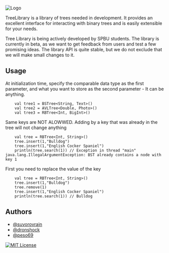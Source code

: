 
![Logo](https://i.ibb.co/XXyYHQC/Screenshot-11.png)


TreeLibrary is a library of trees needed in development. It provides an excellent interface for interacting with binary trees and is easily extensible for your needs.

Tree Library is being actively developed by SPBU students. The library is currently in beta, as we want to get feedback from users and test a few promising ideas. The library API is quite stable, but we do not exclude that we will make small changes to it.

## Usage

At initialization time, specify the comparable data type as the first parameter, and what you want to store as the second parameter - It can be anything.
```
    val tree1 = BSTree<String, Text>()
    val tree2 = AVLTree<Double, Photo>()
    val tree3 = RBTree<Int, BigInt>()
```
Same keys are NOT ALOWWED. Adding by a key that was already in the tree will not change anything
```
    val tree = RBTree<Int, String>()
    tree.insert(1,"Bulldog")
    tree.insert(1,"English Cocker Spaniel")
    println(tree.search(1)) // Exception in thread "main" java.lang.IllegalArgumentException: BST already contains a node with key 1
```
First you need to replace the value of the key
```
    val tree = RBTree<Int, String>()
    tree.insert(1,"Bulldog")
    tree.remove(1)
    tree.insert(1,"English Cocker Spaniel")
    println(tree.search(1)) // Bulldog
```
## Authors

- [@suvorovrain](https://github.com/suvorovrain)
- [@dronshock](https://github.com/DronShock)
- [@peso69](https://github.com/Sem4kok)


[![MIT License](https://img.shields.io/badge/License-MIT-green.svg)](https://choosealicense.com/licenses/mit/)

